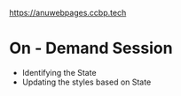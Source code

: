 https://anuwebpages.ccbp.tech


# On - Demand Session

- Identifying the State
- Updating the styles based on State
